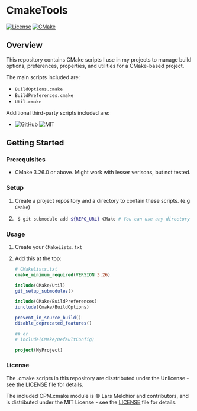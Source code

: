 # CmakeTools

[![License](https://img.shields.io/badge/License-Unlicense-lightgrey.svg)](https://unlicense.org/)
[![CMake](https://img.shields.io/badge/CMake-3.26.0-blue.svg)](https://cmake.org/)

## Overview

This repository contains CMake scripts I use in my projects to 
manage build options, preferences, properties, and utilities for a CMake-based project. 

The main scripts included are:

- `BuildOptions.cmake`
- `BuildPreferences.cmake`
- `Util.cmake`

Additional third-party scripts included are:
- [![GitHub](https://img.shields.io/badge/GitHub-CPM.cmake-yellow.svg)](https://github.com/cpm-cmake/CPM.cmake) ![MIT](https://img.shields.io/badge/License-MIT-red.svg)
## Getting Started

### Prerequisites

- CMake 3.26.0 or above. Might work with lesser verisons, but not tested.

### Setup

1. Create a project repository and a directory to contain these scripts. (e.g `CMake`)
2. ```sh
    $ git submodule add ${REPO_URL} CMake # You can use any directory name you wish
    ```

### Usage

1. Create your `CMakeLists.txt`
2. Add this at the top:

    ```cmake
    # CMakeLists.txt
    cmake_minimum_required(VERSION 3.26)

    include(CMake/Util)
    git_setup_submodules()

    include(CMake/BuildPreferences)
    iunclude(Cmake/BuildOptions)

    prevent_in_source_build()
    disable_deprecated_features()

    ## or 
    # include(CMake/DefaultConfig)

    project(MyProject)
    ```

### License
The .cmake scripts in this repository are disstributed under the Unlicense - see the [LICENSE](LICENSE) file for details.

The included CPM.cmake module is © Lars Melchior and contributors, and is distributed under the MIT License - see the [LICENSE](https://github.com/cpm-cmake/CPM.cmake/blob/33bdbae902df5365ad545a7d082949883bd8d99d/LICENSE) file for details.
